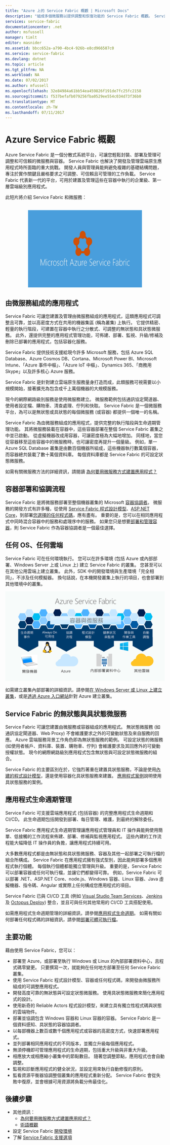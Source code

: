 ```yaml
---
title: "Azure 上的 Service Fabric 概觀 | Microsoft Docs"
description: "組成多個微服務以提供調整和恢復功能的 Service Fabric 概觀。 Service Fabric 是一種分散式系統平台，用來建置可調整、可靠且輕鬆管理的雲端應用程式。"
services: service-fabric
documentationcenter: .net
author: msfussell
manager: timlt
editor: masnider
ms.assetid: bbcc652a-a790-4bc4-926b-e8cd966587c0
ms.service: service-fabric
ms.devlang: dotnet
ms.topic: article
ms.tgt_pltfrm: NA
ms.workload: NA
ms.date: 07/02/2017
ms.author: mfussell
ms.openlocfilehash: 32e84984a61bb54ea459826f191de7fc25fc2158
ms.sourcegitcommit: f537befafb079256fba0529ee554c034d73f36b0
ms.translationtype: MT
ms.contentlocale: zh-TW
ms.lasthandoff: 07/11/2017
---
```

# <a name="overview-of-azure-service-fabric"></a>Azure Service Fabric 概觀
Azure Service Fabric 是一個分散式系統平台，可讓您輕鬆封裝、部署及管理可調整和可信賴的微服務與容器。 Service Fabric 也解決了開發及管理雲端原生應用程式時所面臨的重大挑戰。 開發人員與管理員能夠避免複雜的基礎結構問題，專注於實作關鍵且嚴格要求之可調整、可信賴且可管理的工作負載。 Service Fabric 代表新一代的平台，可用於建置及管理這些在容器中執行的企業級、第一層雲端級別應用程式。

此短片將介紹 Service Fabric 和微服務：<center><a target="_blank" href="https://aka.ms/servicefabricvideo">  
<img src="./media/service-fabric-overview/OverviewVid.png" WIDTH="360" HEIGHT="244">  
</a></center>

## <a name="applications-composed-of-microservices"></a>由微服務組成的應用程式 
Service Fabric 可讓您建置及管理由微服務組成的應用程式，這類應用程式可調整且可靠，並以高密度方式在共用的機器集區 (稱為叢集) 上執行。 它提供精密、輕量的執行階段，可建置在容器中執行之分散式、可調整的無狀態和具狀態微服務。 此外，還提供完整的應用程式管理功能，可佈建、部署、監視、升級/修補及刪除已部署的應用程式，包括容器化服務。

Service Fabric 提供技術支援給現今許多 Microsoft 服務，包括 Azure SQL Database、Azure Cosmos DB、Cortana、Microsoft Power BI、Microsoft Intune、「Azure 事件中樞」、「Azure IoT 中樞」、Dynamics 365、「商務用 Skype」以及許多核心 Azure 服務。

Service Fabric 是針對建立雲端原生服務量身打造而成，此類服務可視需要以小規模開始，接著擴充為包含成千上萬個機器的大規模服務。

現今的網際網路級別服務是使用微服務建立。 微服務範例包括通訊協定閘道器、使用者設定檔、購物車、清查處理、佇列和快取。 Service Fabric 是一個微服務平台，為可以是無狀態或具狀態的每個微服務 (或容器) 都提供一個唯一的名稱。

Service Fabric 為由微服務組成的應用程式，提供完整的執行階段與生命週期管理功能。 其將微服務裝載在容器中，這些容器部署在整個 Service Fabric 叢集之中並已啟動。 從虛擬機器改成用容器，可讓密度極為大幅地增加。 同樣地，當您從容器移至這些容器中的微服務時，也可讓密度再提升一個量級。 例如，單一 Azure SQL Database 叢集是由數百個機器所組成，這些機器執行數萬個容器，而容器總共裝載了數十萬個資料庫。 每個資料庫都是 Service Fabric 的可設定狀態微服務。 

如需有關微服務方法的詳細資訊，請閱讀 [為何要用微服務方式建置應用程式？](service-fabric-overview-microservices.md)

## <a name="container-deployment-and-orchestration"></a>容器部署和協調流程
Service Fabric 是將微服務部署至整個機器叢集的 Microsoft [容器協調者](service-fabric-cluster-resource-manager-introduction.md)。 微服務的開發方式有許多種，從使用 [Service Fabric 程式設計模型](service-fabric-choose-framework.md)、[ASP.NET Core](service-fabric-reliable-services-communication-aspnetcore.md)，到部署[您選擇的任何程式碼](service-fabric-deploy-existing-app.md)，應有盡有。 重要的是，您可以在相同應用程式中同時混合容器中的服務和處理序中的服務。 如果您只是想要[部署和管理容器](service-fabric-containers-overview.md)，則 Service Fabric 作為容器協調者是一個最佳選擇。

## <a name="any-os-any-cloud"></a>任何 OS、任何雲端
Service Fabric 可在任何環境執行。 您可以在許多環境 (包括 Azure 或內部部署、Windows Server 上或 Linux 上) 建立 Service Fabric 的叢集。 您甚至可以在其他公用雲端上建立叢集。 此外，SDK 中的開發環境與生產環境「完全相同」，不涉及任何模擬器。 換句話說，在本機開發叢集上執行的項目，也會部署到其他環境中的叢集。

![Service Fabric 平台][Image1]

如需建立叢集內部部署的詳細資訊，請參閱[在 Windows Server 或 Linux 上建立叢集](service-fabric-deploy-anywhere.md)，或是[透過 Azure 入口網站](service-fabric-cluster-creation-via-portal.md)針對 Azure 建立叢集。

## <a name="stateless-and-stateful-microservices-for-service-fabric"></a>Service Fabric 的無狀態與具狀態微服務
Service Fabric 可讓您建置由微服務或容器組成的應用程式。 無狀態微服務 (如通訊協定閘道器、Web Proxy) 不會維護要求之外的可變動狀態及來自服務的回應。 Azure 雲端服務背景工作角色即為無狀態服務的範例。 可設定狀態的微服務 (如使用者帳戶、資料庫、裝置、購物車、佇列) 會維護要求及其回應外的可變動授權狀態。 現今的網際網路級別應用程式包含無狀態與可設定狀態微服務的組合。 

Service Fabric 的主要區別在於，它強烈著重在建置具狀態服務，不論是使用[內建的程式設計模型](service-fabric-choose-framework.md)，還是使用容器化具狀態服務來建置。 [應用程式案例](service-fabric-application-scenarios.md)說明使用具狀態服務的案例。


## <a name="application-lifecycle-management"></a>應用程式生命週期管理
Service Fabric 可支援雲端應用程式 (包括容器) 的完整應用程式生命週期和 CI/CD。 此生命週期包括開發到部署、每日管理、維護，到最終的解除委任。

Service Fabric 應用程式生命週期管理讓應用程式管理員和 IT 操作員能夠使用簡單、低接觸的工作流程來佈建、部署、修補與監視應用程式。 這些內建的工作流程能大幅降低 IT 操作員的負擔，讓應用程式持續可用。

大多數應用程式都是由無狀態和具狀態微服務、容器及其他一起部署之可執行檔的組合所構成。 Service Fabric 在應用程式擁有強式型別，因此能夠部署多個應用程式執行個體。 每個執行個體都能獨立管理與升級。 重要的是，Service Fabric 可以部署容器或任何可執行檔，並讓它們都變得可靠。 例如，Service Fabric 可以部署 .NET、ASP.NET Core、node.js、Windows 容器、Linux 容器、Java 虛擬機器、指令碼、Angular 或實際上任何構成您應用程式的項目。

Service Fabric 已與 CI/CD 工具 (例如 [Visual Studio Team Services](https://www.visualstudio.com/team-services/)、[Jenkins](https://jenkins.io/index.html) 及 [Octopus Deploy](https://octopus.com/)) 整合，並且可與任何其他常用的 CI/CD 工具搭配使用。

如需應用程式生命週期管理的詳細資訊，請參閱[應用程式生命週期](service-fabric-application-lifecycle.md)。 如需有關如何部署任何程式碼的詳細資訊，請參閱[部署可體可執行檔](service-fabric-deploy-existing-app.md)。

## <a name="key-capabilities"></a>主要功能
藉由使用 Service Fabric，您可以：

* 部署至 Azure，或部署至執行 Windows 或 Linux 的內部部署資料中心，且程式碼零變更。 只要撰寫一次，就能夠在任何地方部署至任何 Service Fabric 叢集。
* 使用 Service Fabric 程式設計模型、容器或任何程式碼，來開發由微服務所組成的可調整應用程式。
* 開發高度可靠的無狀態與可設定狀態微服務。 使用具狀態微服務來簡化應用程式的設計。 
* 使用新奇的 Reliable Actors 程式設計模型，來建立具有獨立性程式碼與狀態的雲端物件。
* 部署並協調包含 Windows 容器和 Linux 容器的容器。 Service Fabric 是一個資料感知、具狀態的容器協調者。
* 以每部機器上數百或數千個應用程式或容器的高密度方式，快速部署應用程式。
* 並列部署相同應用程式的不同版本，並獨立升級每個應用程式。
* 無須停機即可管理應用程式的生命週期，包括重大升級與非重大升級。
* 相應放大或相應縮小叢集中的節點數目。 隨著您調整節點，應用程式也會自動調整。
* 監視和診斷應用程式的健全狀況，並設定用來執行自動修復的原則。
* 監看資源平衡器協調整個叢集的應用程式重新分配。 Service Fabric 會從失敗中復原，並會根據可用資源將負載分佈最佳化。

<!--Every topic should have next steps and links to the next logical set of content to keep the customer engaged-->
## <a name="next-steps"></a>後續步驟
* 其他資訊：
  * [為何要用微服務方式建置應用程式？](service-fabric-overview-microservices.md)
  * [術語概觀](service-fabric-technical-overview.md)
* 設定 Service Fabric [開發環境](service-fabric-get-started.md)  
* 了解 [Service Fabric 支援選項](service-fabric-support.md)

[Image1]: media/service-fabric-overview/Service-Fabric-Overview.png

